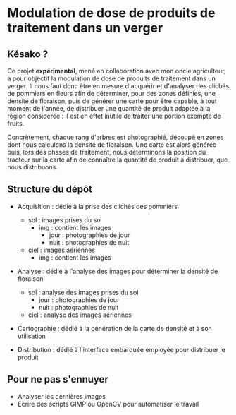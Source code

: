 # Modulation de dose de produits de traitement dans un verger

## Késako ?

Ce projet **expérimental**, mené en collaboration avec mon oncle agriculteur,
a pour objectif la modulation de dose de produits de traitement dans un verger.
Il nous faut donc être en mesure d'acquérir et d'analyser des clichés de pommiers
en fleurs afin de déterminer, pour des zones définies, une densité de floraison, 
puis de générer une carte pour être capable, à tout moment de l'année, de 
distribuer une quantité de produit adaptée à la région considérée : il est en
effet inutile de traiter une portion exempte de fruits.

Concrètement, chaque rang d'arbres est photographié, découpé en zones dont nous 
calculons la densité de floraison. Une carte est alors générée puis, lors des 
phases de traitement, nous déterminons la position du tracteur sur la carte afin 
de connaître la quantité de produit à distribuer, que nous distribuons. 

## Structure du dépôt
* Acquisition : dédié à la prise des clichés des pommiers
    * sol : images prises du sol
        * img : contient les images
            * jour : photographies de jour
            * nuit : photographies de nuit
    * ciel : images aériennes
        * img : contient les images       
        
* Analyse : dédié à l'analyse des images pour déterminer la densité de floraison
    * sol : analyse des images prises du sol
        * jour : photographies de jour
        * nuit : photographies de nuit
    * ciel : analyse des images aériennes
    
* Cartographie : dédié à la génération de la carte de densité et à son utilisation

* Distribution : dédié à l'interface embarquée employée pour distribuer le produit

## Pour ne pas s'ennuyer
* Analyser les dernières images
* Ecrire des scripts GIMP ou OpenCV pour automatiser le travail

